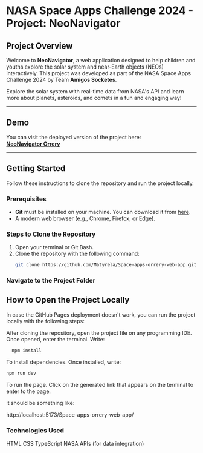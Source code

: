 # NASA Space Apps Challenge 2024 - Project: **NeoNavigator**

## Project Overview
Welcome to **NeoNavigator**, a web application designed to help children and youths explore the solar system and near-Earth objects (NEOs) interactively. This project was developed as part of the NASA Space Apps Challenge 2024 by Team **Amigos Socketes**.

Explore the solar system with real-time data from NASA's API and learn more about planets, asteroids, and comets in a fun and engaging way!

---

## Demo
You can visit the deployed version of the project here:  
[**NeoNavigator Orrery**](https://matyrela.github.io/Space-apps-orrery-web-app/)

---

## Getting Started

Follow these instructions to clone the repository and run the project locally.

### Prerequisites
- **Git** must be installed on your machine. You can download it from [here](https://git-scm.com/).
- A modern web browser (e.g., Chrome, Firefox, or Edge).

### Steps to Clone the Repository
1. Open your terminal or Git Bash.
2. Clone the repository with the following command:
   ```bash
   git clone https://github.com/Matyrela/Space-apps-orrery-web-app.git

### Navigate to the Project Folder

## How to Open the Project Locally

In case the GitHub Pages deployment doesn't work, you can run the project locally with the following steps:

After cloning the repository, open the project file on any programming IDE.
Once opened, enter the terminal.
Write:
```bash
  npm install
```
To install dependencies. Once installed, write:
```bash
npm run dev
```
To run the page. Click on the generated link that appears on the terminal to enter to the page.

it should be something like:

http://localhost:5173/Space-apps-orrery-web-app/

### Technologies Used
HTML
CSS
TypeScript
NASA APIs (for data integration)
